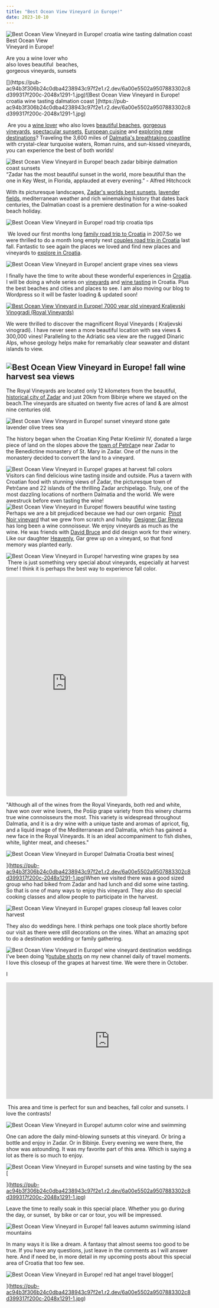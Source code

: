 ```yaml
---
title: "Best Ocean View Vineyard in Europe!"
date: 2023-10-10
---
```


![Best Ocean View Vineyard in Europe! croatia wine tasting dalmation coast ](https://pub-ac94b3f306b24c0dba4238943c97f2e1.r2.dev/6a00e5502a9507883302c8d399317f200c-2048x1291-1.jpg)Best Ocean View  
Vineyard in Europe!  
  
Are you a wine lover who  
also loves beautiful  beaches,  
gorgeous vineyards, sunsets

<!--more--> [](https://pub-ac94b3f306b24c0dba4238943c97f2e1.r2.dev/6a00e5502a9507883302c8d399317f200c-2048x1291-1.jpg)![Best Ocean View Vineyard in Europe! croatia wine tasting dalmation coast ](https://pub-ac94b3f306b24c0dba4238943c97f2e1.r2.dev/6a00e5502a9507883302c8d399317f200c-2048x1291-1.jpg)  
 Are you a [wine lover](https://pub-ac94b3f306b24c0dba4238943c97f2e1.r2.dev/2013/04/wine-tasting-with-kids.html) who also loves [beautiful beaches](https://pub-ac94b3f306b24c0dba4238943c97f2e1.r2.dev/2008/09/beautiful-beach.html), [gorgeous vineyards](https://pub-ac94b3f306b24c0dba4238943c97f2e1.r2.dev/2008/03/ahhhumbria.html), [spectacular sunsets](https://pub-ac94b3f306b24c0dba4238943c97f2e1.r2.dev/2012/09/world-famous-key-west-sunset.html), [European cuisine](https://pub-ac94b3f306b24c0dba4238943c97f2e1.r2.dev/2011/11/-barcelona-cava-cave-spanish-wine-catalan-champagne.html) and [exploring new destinations](https://pub-ac94b3f306b24c0dba4238943c97f2e1.r2.dev/2023/10/europe-in-autumn-10-best-fall-destinations.html#more)? Traveling the 3,600 miles of [Dalmatia's breathtaking coastline](https://pub-ac94b3f306b24c0dba4238943c97f2e1.r2.dev/2023/04/the-best-stunning-airbnb-in-dubrovnik-low-budget-.html#more) with crystal-clear turquoise waters, Roman ruins, and sun-kissed vineyards, you can experience the best of both worlds!  
  
[](https://pub-ac94b3f306b24c0dba4238943c97f2e1.r2.dev/6a00e5502a9507883302c8d399317f200c-2048x1291-1.jpg)![Best Ocean View Vineyard in Europe! beach zadar bibinje dalmation coast sunsets ](https://pub-ac94b3f306b24c0dba4238943c97f2e1.r2.dev/6a00e5502a9507883302c8d399317f200c-2048x1291-1.jpg)[  
](https://pub-ac94b3f306b24c0dba4238943c97f2e1.r2.dev/6a00e5502a9507883302c8d399317f200c-2048x1291-1.jpg)“Zadar has the most beautiful sunset in the world, more beautiful than the one in Key West, in Florida, applauded at every evening.” - Alfred Hitchcock  
  
With its picturesque landscapes, [Zadar's worlds best sunsets](https://zadar-archipelago.com/blog/famous-zadar-sunset/), [lavender fields](https://pub-ac94b3f306b24c0dba4238943c97f2e1.r2.dev/2017/07/visiting-the-best-lavender-fields-in-provence-.html), mediterranean weather and rich winemaking history that dates back centuries, the Dalmatian coast is a premiere destination for a wine-soaked beach holiday.

![Best Ocean View Vineyard in Europe! road trip croatia tips ](https://pub-ac94b3f306b24c0dba4238943c97f2e1.r2.dev/6a00e5502a9507883302c8d399317f200c-2048x1291-1.jpg)

 We loved our first months long [family road trip to Croatia](https://pub-ac94b3f306b24c0dba4238943c97f2e1.r2.dev/2007/08/we-love-dubrovn.html) in 2007.So we were thrilled to do a month long empty nest [couples road trip in Croatia](https://pub-ac94b3f306b24c0dba4238943c97f2e1.r2.dev/2022/10/road-trip-croatia-montenegro.html#more) last fall. Fantastic to see again the places we loved and find new places and vineyards to [explore in Croatia](https://pub-ac94b3f306b24c0dba4238943c97f2e1.r2.dev/soultravelers3/croatia/index.html). 

![Best Ocean View Vineyard in Europe! ancient grape vines sea views ](https://pub-ac94b3f306b24c0dba4238943c97f2e1.r2.dev/6a00e5502a9507883302c8d399317f200c-2048x1291-1.jpg)

I finally have the time to write about these wonderful experiences in [Croatia](https://pub-ac94b3f306b24c0dba4238943c97f2e1.r2.dev/2007/09/croatian-island.html). I will be doing a whole series on [vineyards](https://pub-ac94b3f306b24c0dba4238943c97f2e1.r2.dev/2007/06/santorini-wine.html) and [wine tasting](https://pub-ac94b3f306b24c0dba4238943c97f2e1.r2.dev/2006/10/wine-roads-bacc.html) in Croatia. Plus the best beaches and cities and places to see. I am also moving our blog to Wordpress so it will be faster loading & updated soon!  
  
[![Best Ocean View Vineyard in Europe! 7000 year old vineyard Kraljevski Vinogradi (Royal Vineyards)](https://pub-ac94b3f306b24c0dba4238943c97f2e1.r2.dev/6a00e5502a9507883302c8d39b18d6200c.jpg "Best Ocean View Vineyard in Europe! 7000 year old vineyard Kraljevski Vinogradi (Royal Vineyards)")](https://pub-ac94b3f306b24c0dba4238943c97f2e1.r2.dev/6a00e5502a9507883302c8d399317f200c-2048x1291-1.jpg)  
  
We were thrilled to discover the magnificent Royal Vineyards ( Kraljevski vinogradi). I have never seen a more beautiful location with sea views & 300,000 vines! Paralleling to the Adriatic sea view are the rugged Dinaric Alps, whose geology helps make for remarkably clear seawater and distant islands to view.  
  

## ![Best Ocean View Vineyard in Europe! fall wine harvest sea views](https://pub-ac94b3f306b24c0dba4238943c97f2e1.r2.dev/6a00e5502a9507883302c8d399317f200c-2048x1291-1.jpg)

The Royal Vineyards are located only 12 kilometers from the beautiful, [historical city of Zadar](https://www.roughguides.com/article/why-you-need-to-visit-zadar-croatia/) and just 20km from Bibinje where we stayed on the beach.The vineyards are situated on twenty five acres of land & are almost nine centuries old. 

[](https://pub-ac94b3f306b24c0dba4238943c97f2e1.r2.dev/6a00e5502a9507883302c8d399317f200c-2048x1291-1.jpg)![Best Ocean View Vineyard in Europe! sunset vineyard stone gate lavender olive trees sea ](https://pub-ac94b3f306b24c0dba4238943c97f2e1.r2.dev/6a00e5502a9507883302c8d399317f200c-2048x1291-1.jpg)[  
](https://pub-ac94b3f306b24c0dba4238943c97f2e1.r2.dev/6a00e5502a9507883302c8d399317f200c-2048x1291-1.jpg)

The history began when the Croatian King Petar Krešimir IV, donated a large piece of land on the slopes above the [town of Petrčan](https://en.wikipedia.org/wiki/Petrčane)e near Zadar to the Benedictine monastery of St. Mary in Zadar. One of the nuns in the monastery decided to convert the land to a vineyard.   
  
![Best Ocean View Vineyard in Europe! grapes at harvest  fall colors ](https://pub-ac94b3f306b24c0dba4238943c97f2e1.r2.dev/6a00e5502a9507883302c8d399317f200c.jpg)  
Visitors can find delicious wine tasting inside and outside. Plus a tavern with Croatian food with stunning views of Zadar, the picturesque town of Petrčane and 22 islands of the thrilling Zadar archipelago. Truly, one of the most dazzling locations of northern Dalmatia and the world. We were awestruck before even tasting the wine!  
![Best Ocean View Vineyard in Europe! flowers beautiful wine tasting ](https://pub-ac94b3f306b24c0dba4238943c97f2e1.r2.dev/6a00e5502a9507883302c8d399317f200c.jpg)  
Perhaps we are a bit prejudiced because we had our own organic  [Pinot Noir vineyard](https://pub-ac94b3f306b24c0dba4238943c97f2e1.r2.dev/2006/08/home-and-hous-1.html "our pinot noir vineyard") that we grew from scratch and hubby  [Designer Gar Reyna](https://www.garreynadesign.com) has long been a wine connoisseur. We enjoy vineyards as much as the wine. He was friends with [David Bruce](https://www.davidbrucewinery.com) and did design work for their winery. Like our daughter [Heavenly](https://www.heavenlyreyna.com), Gar grew up on a vineyard, so that fond memory was planted early.   
  
[](https://pub-ac94b3f306b24c0dba4238943c97f2e1.r2.dev/6a00e5502a9507883302c8d399317f200c-2048x1291-1.jpg)![Best Ocean View Vineyard in Europe! harvesting wine grapes by sea](https://pub-ac94b3f306b24c0dba4238943c97f2e1.r2.dev/6a00e5502a9507883302c8d399317f200c-2048x1291-1.jpg)[  
](https://pub-ac94b3f306b24c0dba4238943c97f2e1.r2.dev/6a00e5502a9507883302c8d399317f200c-2048x1291-1.jpg) There is just something very special about vineyards, especially at harvest time! I think it is perhaps the best way to experience fall color. 

<iframe allowfullscreen="true" allowtransparency="true" class="instagram-media instagram-media-rendered" data-instgrm-payload-id="instagram-media-payload-0" frameborder="0" height="591" id="instagram-embed-0" scrolling="no" src="https://www.instagram.com/reel/CyAkSWKMNNq/embed/?cr=1&v=14&wp=1128&rd=https%3A%2F%2Fwww.typepad.com&rp=%2Fsite%2Fblogs%2F6a00e5502a9507883300e5502a95098833%2Fpost%2F6a00e5502a9507883302c8d39ab282200c%2Fedit%3Fsaved%3De#%7B%22ci%22%3A0%2C%22os%22%3A637%7D" style="background-color: white; border-top-left-radius: 3px; border-top-right-radius: 3px; border-bottom-right-radius: 3px; border-bottom-left-radius: 3px; border: 1px solid #dbdbdb; box-shadow: none; display: block; margin: 0px 0px 12px; min-width: 326px; padding: 0px;"></iframe>

"Although all of the wines from the Royal Vineyards, both red and white, have won over wine lovers, the Pošip grape variety from this winery charms true wine connoisseurs the most. This variety is widespread throughout Dalmatia, and it is a dry wine with a unique taste and aromas of apricot, fig, and a liquid image of the Mediterranean and Dalmatia, which has gained a new face in the Royal Vineyards. It is an ideal accompaniment to fish dishes, white, lighter meat, and cheeses."  
  
[](https://pub-ac94b3f306b24c0dba4238943c97f2e1.r2.dev/6a00e5502a9507883302c8d399317f200c-2048x1291-1.jpg)![Best Ocean View Vineyard in Europe! Dalmatia Croatia best wines ](https://pub-ac94b3f306b24c0dba4238943c97f2e1.r2.dev/6a00e5502a9507883302c8d399317f200c-2048x1291-1.jpg)[  
  
](https://pub-ac94b3f306b24c0dba4238943c97f2e1.r2.dev/6a00e5502a9507883302c8d399317f200c-2048x1291-1.jpg)When we visited there was a good sized group who had biked from Zadar and had lunch and did some wine tasting. So that is one of many ways to enjoy this vineyard. They also do special cooking classes and allow people to participate in the harvest.  
  
  
![Best Ocean View Vineyard in Europe! grapes closeup fall leaves color harvest](https://pub-ac94b3f306b24c0dba4238943c97f2e1.r2.dev/6a00e5502a9507883302c8d399317f200c-2048x1291-1.jpg)  
  
They also do weddings here. I think perhaps one took place shortly before our visit as there were still decorations on the vines. What an amazing spot to do a destination wedding or family gathering.   
  
![Best Ocean View Vineyard in Europe! wine vineyard destination weddings ](https://pub-ac94b3f306b24c0dba4238943c97f2e1.r2.dev/6a00e5502a9507883302c8d399317f200c-2048x1291-1.jpg)  
I've been doing Y[outube shorts](https://www.youtube.com/channel/UCawzFLlyXP4qtq-rn3N-GBQ) on my new channel daily of travel moments. I love this closeup of the grapes at harvest time. We were there in October.  
  
I

<iframe allow="accelerometer; autoplay; clipboard-write; encrypted-media; gyroscope; picture-in-picture; web-share" allowfullscreen frameborder="0" height="315" src="https://www.youtube.com/embed/C-IOrnUYpPg?si=lLeM-1eoT9O7-Xjv" title="YouTube video player" width="560"></iframe>

  
  
 This area and time is perfect for sun and beaches, fall color and sunsets. I love the contrasts!  
  
[](https://pub-ac94b3f306b24c0dba4238943c97f2e1.r2.dev/6a00e5502a9507883302c8d399317f200c-2048x1291-1.jpg)![Best Ocean View Vineyard in Europe! autumn color wine and swimming ](https://pub-ac94b3f306b24c0dba4238943c97f2e1.r2.dev/6a00e5502a9507883302c8d399317f200c-2048x1291-1.jpg)  
  
One can adore the daily mind-blowing sunsets at this vineyard. Or bring a bottle and enjoy in Zadar. Or in Bibinje. Every evening we were there, the show was astounding. It was my favorite part of this area. Which is saying a lot as there is so much to enjoy.   
  

[](https://pub-ac94b3f306b24c0dba4238943c97f2e1.r2.dev/6a00e5502a9507883302c8d399317f200c-2048x1291-1.jpg)![Best Ocean View Vineyard in Europe! sunsets and wine tasting by the sea ](https://pub-ac94b3f306b24c0dba4238943c97f2e1.r2.dev/6a00e5502a9507883302c8d399317f200c-2048x1291-1.jpg)[  
  
](https://pub-ac94b3f306b24c0dba4238943c97f2e1.r2.dev/6a00e5502a9507883302c8d399317f200c-2048x1291-1.jpg)

Leave the time to really soak in this special place. Whether you go during the day, or sunset,  by bike or car or tour, you will be impressed.   
  
![Best Ocean View Vineyard in Europe! fall leaves autumn swimming island mountains ](https://pub-ac94b3f306b24c0dba4238943c97f2e1.r2.dev/6a00e5502a9507883302c8d399317f200c-2048x1291-1.jpg)  
  
In many ways it is like a dream. A fantasy that almost seems too good to be true. If you have any questions, just leave in the comments as I will answer here. And if need be, in more detail in my upcoming posts about this special area of Croatia that too few see.    
  
![Best Ocean View Vineyard in Europe! red hat angel travel  blogger](https://pub-ac94b3f306b24c0dba4238943c97f2e1.r2.dev/6a00e5502a9507883302c8d399317f200c-2048x1291-1.jpg)[  
  
](https://pub-ac94b3f306b24c0dba4238943c97f2e1.r2.dev/6a00e5502a9507883302c8d399317f200c-2048x1291-1.jpg)
